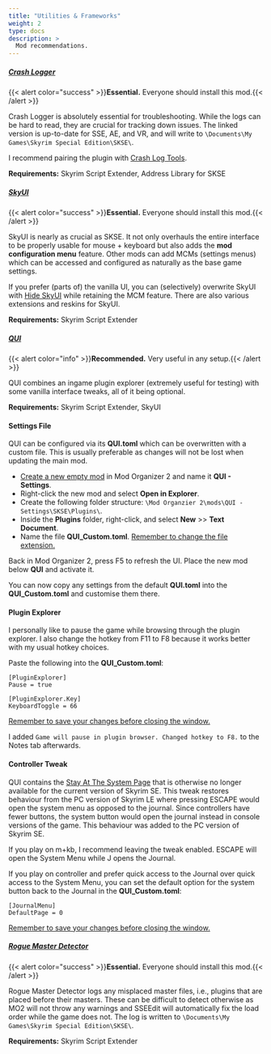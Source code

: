 ```yaml
---
title: "Utilities & Frameworks"
weight: 2
type: docs
description: >
  Mod recommendations.
---
```


##### [Crash Logger](https://www.nexusmods.com/skyrimspecialedition/mods/59818)

{{< alert color="success" >}}**Essential.** Everyone should install this mod.{{< /alert >}}

Crash Logger is absolutely essential for troubleshooting. While the logs can be hard to read, they are crucial for tracking down issues. The linked version is up-to-date for SSE, AE, and VR, and will write to `\Documents\My Games\Skyrim Special Edition\SKSE\`.

I recommend pairing the plugin with [Crash Log Tools](/bg/tool-setup/crash-log-tools/).

**Requirements:** Skyrim Script Extender, Address Library for SKSE

##### [SkyUI](https://www.nexusmods.com/skyrimspecialedition/mods/12604)

{{< alert color="success" >}}**Essential.** Everyone should install this mod.{{< /alert >}}

SkyUI is nearly as crucial as SKSE. It not only overhauls the entire interface to be properly usable for mouse + keyboard but also adds the **mod configuration menu** feature. Other mods can add MCMs (settings menus) which can be accessed and configured as naturally as the base game settings.

If you prefer (parts of) the vanilla UI, you can (selectively) overwrite SkyUI with [Hide SkyUI](https://www.nexusmods.com/skyrimspecialedition/mods/12770) while retaining the MCM feature. There are also various extensions and reskins for SkyUI.

**Requirements:** Skyrim Script Extender

##### [QUI](https://www.nexusmods.com/skyrimspecialedition/mods/65343)

{{< alert color="info" >}}**Recommended.** Very useful in any setup.{{< /alert >}}

QUI combines an ingame plugin explorer (extremely useful for testing) with some vanilla interface tweaks, all of it being optional.

**Requirements:** Skyrim Script Extender, SkyUI

#### Settings File

QUI can be configured via its **QUI.toml** which can be overwritten with a custom file. This is usually preferable as changes will not be lost when updating the main mod.

- [Create a new empty mod](/Pictures/bg/create-empty-mod.png) in Mod Organizer 2 and name it **QUI - Settings**.
- Right-click the new mod and select **Open in Explorer**.
- Create the following folder structure: `\Mod Organzier 2\mods\QUI - Settings\SKSE\Plugins\`.
- Inside the **Plugins** folder, right-click, and select **New** >> **Text Document**.
- Name the file **QUI_Custom.toml**. <u>Remember to change the file extension.</u>

Back in Mod Organizer 2, press F5 to refresh the UI. Place the new mod below **QUI** and activate it.

You can now copy any settings from the default **QUI.toml** into the **QUI_Custom.toml** and customise them there.

#### Plugin Explorer

I personally like to pause the game while browsing through the plugin explorer. I also change the hotkey from F11 to F8 because it works better with my usual hotkey choices.

Paste the following into the **QUI_Custom.toml**:

```
[PluginExplorer]
Pause = true

[PluginExplorer.Key]
KeyboardToggle = 66
```

<u>Remember to save your changes before closing the window.</u>

I added `Game will pause in plugin browser. Changed hotkey to F8.` to the Notes tab afterwards.

#### Controller Tweak

QUI contains the [Stay At The System Page](https://www.nexusmods.com/skyrimspecialedition/mods/18397) that is otherwise no longer available for the current version of Skyrim SE. This tweak restores behaviour from the PC version of Skyrim LE where pressing ESCAPE would open the system menu as opposed to the journal. Since controllers have fewer buttons, the system button would open the journal instead in console versions of the game. This behaviour was added to the PC version of Skyrim SE.

If you play on m+kb, I recommend leaving the tweak enabled. ESCAPE will open the System Menu while J opens the Journal.

If you play on controller and prefer quick access to the Journal over quick access to the System Menu, you can set the default option for the system button back to the Journal in the **QUI_Custom.toml**:

```
[JournalMenu]
DefaultPage = 0
```

<u>Remember to save your changes before closing the window.</u>

##### [Rogue Master Detector](https://www.nexusmods.com/skyrimspecialedition/mods/93040)

{{< alert color="success" >}}**Essential.** Everyone should install this mod.{{< /alert >}}

Rogue Master Detector logs any misplaced master files, i.e., plugins that are placed before their masters. These can be difficult to detect otherwise as MO2 will not throw any warnings and SSEEdit will automatically fix the load order while the game does not. The log is written to `\Documents\My Games\Skyrim Special Edition\SKSE\`.

**Requirements:** Skyrim Script Extender